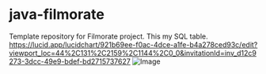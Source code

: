 # java-filmorate
Template repository for Filmorate project.
This my SQL table.
https://lucid.app/lucidchart/921b69ee-f0ac-4dce-a1fe-b4a278ced93c/edit?viewport_loc=44%2C131%2C2159%2C1144%2C0_0&invitationId=inv_d12c9273-3dcc-49e9-bdef-bd2715737627
![Image](https://user-images.githubusercontent.com/108333102/205284390-212c33c0-20a5-467e-83b6-9cf26d99227f.png)
